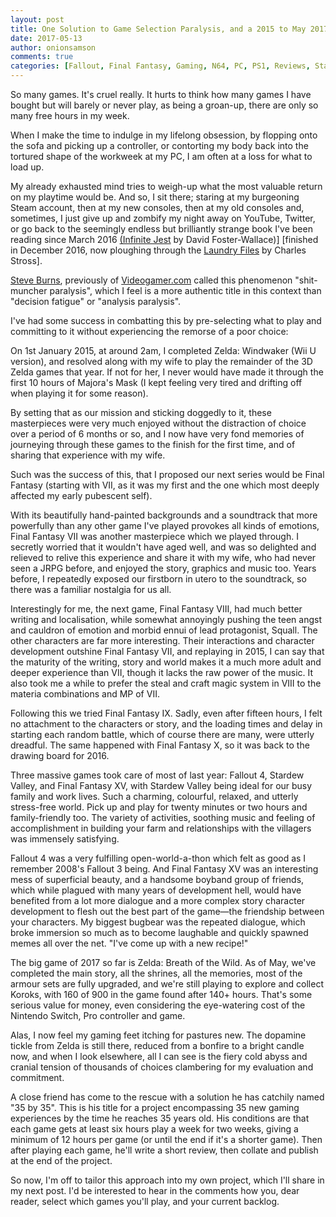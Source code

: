 ```yaml
---
layout: post
title: One Solution to Game Selection Paralysis, and a 2015 to May 2017 Retrospective
date: 2017-05-13
author: onionsamson
comments: true
categories: [Fallout, Final Fantasy, Gaming, N64, PC, PS1, Reviews, Stardew Valley, Writing, XBOX 360, Zelda]
---
```

<p>So many games. It's cruel really. It hurts to think how many games I have bought but will barely or never play, as being a groan-up, there are only so many free hours in my week. </p>
<p>When I make the time to indulge in my lifelong obsession, by flopping onto the sofa and picking up a controller, or contorting my body back into the tortured shape of the workweek at my PC, I am often at a loss for what to load up. </p>
<p>My already exhausted mind tries to weigh-up what the most valuable return on my playtime would be. And so, I sit there; staring at my burgeoning Steam account, then at my new consoles, then at my old consoles and, sometimes, I just give up and zombify my night away on YouTube, Twitter, or go back to the seemingly endless but brilliantly strange book I've been reading since March 2016 <a href="http://amzn.to/2qdhhdA">(Infinite Jest</a> by David Foster-Wallace)] [finished in December 2016, now ploughing through the <a href="http://amzn.to/2qdvJCi">Laundry Files</a> by Charles Stross].</p>
<p><a href="http://www.specialgunproductions.com/about-us/">Steve Burns</a>, previously of <a href="https://www.videogamer.com/">Videogamer.com</a> called this phenomenon "shit-muncher paralysis", which I feel is a more authentic title in this context than "decision fatigue" or "analysis paralysis".</p>
<p>I've had some success in combatting this by pre-selecting what to play and committing to it without experiencing the remorse of a poor choice:</p>
<p>On 1st January 2015, at around 2am, I completed Zelda: Windwaker (Wii U version), and resolved along with my wife to play the remainder of the 3D Zelda games that year. If not for her, I never would have made it through the first 10 hours of Majora's Mask (I kept feeling very tired and drifting off when playing it for some reason). </p>
<p>By setting that as our mission and sticking doggedly to it, these masterpieces were very much enjoyed without the distraction of choice over a period of 6 months or so, and I now have very fond memories of journeying through these games to the finish for the first time, and of sharing that experience with my wife.</p>
<p>Such was the success of this, that I proposed our next series would be Final Fantasy (starting with VII, as it was my first and the one which most deeply affected my early pubescent self).</p>
<p>With its beautifully hand-painted backgrounds and a soundtrack that more powerfully than any other game I've played provokes all kinds of emotions, Final Fantasy VII was another masterpiece which we played through. I secretly worried that it wouldn't have aged well, and was so delighted and relieved to relive this experience and share it with my wife, who had never seen a JRPG before, and enjoyed the story, graphics and music too. Years before, I repeatedly exposed our firstborn in utero to the soundtrack, so there was a familiar nostalgia for us all.</p>
<p>Interestingly for me, the next game, Final Fantasy VIII, had much better writing and localisation, while somewhat annoyingly pushing the teen angst and cauldron of emotion and morbid ennui of lead protagonist, Squall. The other characters are far more interesting. Their interactions and character development outshine Final Fantasy VII, and replaying in 2015, I can say that the maturity of the writing, story and world makes it a much more adult and deeper experience than VII, though it lacks the raw power of the music. It also took me a while to prefer the steal and craft magic system in VIII to the materia combinations and MP of VII.</p>
<p>Following this we tried Final Fantasy IX. Sadly, even after fifteen hours, I felt no attachment to the characters or story, and the loading times and delay in starting each random battle, which of course there are many, were utterly dreadful. The same happened with Final Fantasy X, so it was back to the drawing board for 2016.</p>
<p>Three massive games took care of most of last year: Fallout 4, Stardew Valley, and Final Fantasy XV, with Stardew Valley being ideal for our busy family and work lives. Such a charming, colourful, relaxed, and utterly stress-free world. Pick up and play for twenty minutes or two hours and family-friendly too. The variety of activities, soothing music and feeling of accomplishment in building your farm and relationships with the villagers was immensely satisfying.</p>
<p>Fallout 4 was a very fulfilling open-world-a-thon which felt as good as I remember 2008's Fallout 3 being. And Final Fantasy XV was an interesting mess of superficial beauty, and a handsome boyband group of friends, which while plagued with many years of development hell, would have benefited from a lot more dialogue and a more complex story character development to flesh out the best part of the game—the friendship between your characters. My biggest bugbear was the repeated dialogue, which broke immersion so much as to become laughable and quickly spawned memes all over the net. "I've come up with a new recipe!"</p>
<p>The big game of 2017 so far is Zelda: Breath of the Wild. As of May, we've completed the main story, all the shrines, all the memories, most of the armour sets are fully upgraded, and we're still playing to explore and collect Koroks, with 160 of 900 in the game found after 140+ hours. That's some serious value for money, even considering the eye-watering cost of the Nintendo Switch, Pro controller and game.</p>
<p>Alas, I now feel my gaming feet itching for pastures new. The dopamine tickle from Zelda is still there, reduced from a bonfire to a bright candle now, and when I look elsewhere, all I can see is the fiery cold abyss and cranial tension of thousands of choices clambering for my evaluation and commitment.</p>
<p>A close friend has come to the rescue with a solution he has catchily named "35 by 35". This is his title for a project encompassing 35 new gaming experiences by the time he reaches 35 years old. His conditions are that each game gets at least six hours play a week for two weeks, giving a minimum of 12 hours per game (or until the end if it's a shorter game). Then after playing each game, he'll write a short review, then collate and publish at the end of the project.</p>
<p>So now, I'm off to tailor this approach into my own project, which I'll share in my next post. I'd be interested to hear in the comments how you, dear reader, select which games you'll play, and your current backlog.</p>
